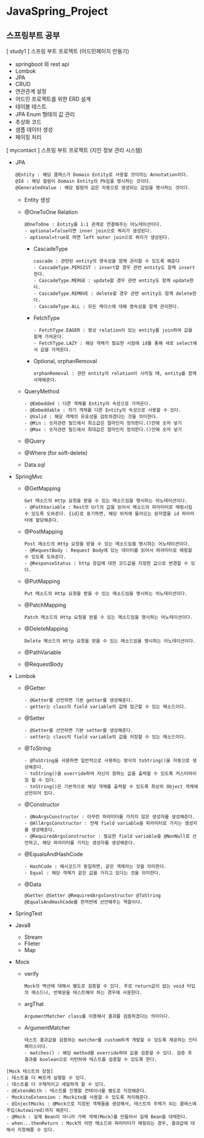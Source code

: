 # JavaSpring_Project

## 스프링부트 공부

[ study1 ]
스프링 부트 프로젝트 (어드민페이지 만들기)

- springboot 와 rest api
- Lombok
- JPA
- CRUD
- 연관관계 설정
- 어드민 프로젝트를 위한 ERD 설계
- 테이블 테스트
- JPA Enum 형태의 값 관리
- 추상화 코드
- 샘플 데이터 생성
- 페이징 처리



[ mycontact ]
스프링 부트 프로젝트 (지인 정보 관리 시스템)

- JPA
  
  ```
  @Entity : 해당 클래스가 Domain Entity로 사용할 것이라는 Annotation이다.
  @Id : 해당 컬럼이 Domain Entity의 Pk임을 명시하는 것이다.
  @GeneratedValue : 해당 컬럼의 값은 자동으로 생성되는 값임을 명시하는 것이다.
  ```
  
  - Entity 생성
  
  - @OneToOne Relation
    
    ```
    @OneToOne : Entity를 1:1 관계로 연결해주는 어노테이션이다.
    - optional=false이면 inner join으로 쿼리가 생성된다.
    - optional=true로 하면 left outer join으로 쿼리가 생성된다.
    ```
    
    - CascadeType
    
      ```
      cascade : 관련된 entity의 영속성을 함께 관리할 수 있도록 해준다
      - CascadeType.PERSIST : insert할 경우 관련 entity도 함께 insert한다.
      - CascadeType.MERGE : update할 경우 관련 entity도 함께 update한다.
      - CascadeType.REMOVE : delete할 경우 관련 entity도 함께 delete한다.
      - CascadeType.ALL : 모든 케이스에 대해 영속성을 함께 관리한다.
      ```
    
    - FetchType
    
      ```
      - FetchType.EAGER : 항상 relation이 있는 entity를 join하여 값을 함께 가져온다.
      - FetchType.LAZY : 해당 객체가 필요한 시점에 id를 통해 새로 select해서 값을 가져온다.
      ```
    
    - Optional, orphanRemoval
    
      ```
      orphanRemoval : 관련 entity의 relation이 사라질 때, entity를 함께 삭제해준다.
      ```
    
  - QueryMethod
  
    ```
    - @Embedded : 다른 객체를 Entity의 속성으로 가져온다.
    - @Embeddable : 자기 객체를 다른 Entity의 속성으로 사용할 수 있다.
    - @Valid : 해당 객체의 유효성을 검토하겠다는 것을 의미한다.
    - @Min : 숫자관련 필드에서 최소값은 얼마인지 정의한다.()안에 숫자 넣기
    - @Max : 숫자관련 필드에서 최대값은 얼마인지 정의한다.()안에 숫자 넣기
    ```
  
  - @Query
  
  - @Where (for soft-delete)
  
  - Data.sql
  
- SpringMvc
  - @GetMapping
  
    ```
    Get 메소드의 Http 요청을 받을 수 있는 메소드임을 명시하는 어노테이션이다.
    - @PathVariable : Rest의 Url의 값을 읽어서 메소드의 파라미터로 매핑시킬 수 있도록 도와준다. {id}로 표기하면, 해당 위치에 들어오는 문자열을 id 파라미터에 할당해준다.
    ```
  
  - @PostMapping
  
    ```
    Post 메소드의 Http 요청을 받을 수 있는 메소드임을 명시하는 어노테이션이다.
    - @RequestBody : Request Body에 있는 데이터를 읽어서 파라미터로 매핑할 수 있도록 도와준다.
    - @ResponseStatus : http 응답에 대한 코드값을 지정한 값으로 변경할 수 있다.
    ```
  
  - @PutMapping
  
    ```
    Put 메소드의 Http 요청을 받을 수 있는 메소드임을 명시하는 어노테이션이다.
    ```
  
  - @PatchMapping
  
    ```
    Patch 메소드의 Http 요청을 받을 수 있는 메소드임을 명시하는 어노테이션이다.
    ```
  
  - @DeleteMapping
  
    ```
    Delete 메소드의 Http 요청을 받을 수 있는 메소드임을 명시하는 어노테이션이다.
    ```
  
  - @PathVariable
  
  - @RequestBody
  
- Lombok
  - @Getter
  
    ```
    - @Getter를 선언하면 기본 getter를 생성해준다.
    - getter는 class의 field variable의 값에 접근할 수 있는 메소드이다.
    ```
  
  - @Setter
  
    ```
    - @Setter를 선언하면 기본 setter를 생성해준다.
    - setter는 class의 field variable의 값을 저장할 수 있는 메소드이다.
    ```
  
  - @ToString
  
    ```
    - @ToString을 사용하면 일반적으로 사용하는 방식의 toString()을 자동으로 생성해준다.
    - toString()을 override하여 자신이 원하는 값을 출력할 수 있도록 커스터마이징 할 수 있다.
    - toString()은 기본적으로 해당 객체를 출력할 수 있도록 최상위 Object 객체에 선언되어 있다.
    ```
  
  - @Constructor
  
    ```
    - @NoArgsConstructor : 아무런 파라미터를 가지지 않은 생성자를 생성해준다.
    - @AllArgsConstructor : 전체 field variable을 파라미터로 가지는 생성자를 생성해준다.
    - @RequiredArgsConstructor : 필요한 field variable을 @NonNull로 선언하고, 해당 파라미터를 가지는 생성자를 생성해준다.
    ```
  
  - @EqualsAndHashCode
  
    ```
    - HashCode : 해시코드가 동일하면, 같은 객체라는 것을 의미한다.
    - Equal : 해당 객체가 같은 값을 가지고 있다는 것을 의미한다.
    ```
  
  - @Data
  
    ```
    @Getter @Setter @RequiredArgsConstructor @ToString @EqualsAndHashCode를 한꺼번에 선언해주는 역할이다.
    ```
  
- SpringTest

- Java8
  - Stream
  - Fileter
  - Map

- Mock

  - verify

    ```
    Mock의 액션에 대해서 별도로 검증할 수 있다. 주로 return값이 없는 void 타입의 메소드나, 반복문을 테스트해야 하는 경우에 사용한다.
    ```

  - argThat

    ```
    ArgumentMatcher class를 이용해서 결과를 검증하겠다는 의미이다.
    ```

  - ArgumentMatcher

    ```
    테스트 결과값을 검증하는 matcher를 custom하게 개발할 수 있도록 제공하는 인터페이스이다.
    - matches() : 해당 method를 override하여 값을 검증할 수 있다. 검증 후 결과를 boolean으로 리턴하여 테스트를 검증할 수 있도록 한다.
    ```

```
[Mock 테스트의 장점]
: 테스트를 더 빠르게 실행할 수 있다.
: 테스트를 더 구체적이고 세밀하게 할 수 있다.
- @ExtendWith : 테스트를 진행할 컨테이너를 별도로 지정해준다.
- MockitoExtension : Mockito를 사용할 수 있도록 처리해준다.
- @InjectMocks : @Mock으로 지정된 객체들을 생성해서, 테스트의 주체가 되는 클래스에 주입(Autowired)까지 해준다.
- @Mock : 실제 Bean이 아니라 가짜 객체(Mock)를 만들어서 실제 Bean을 대체한다.
- when...thenReturn : Mock의 어떤 메소드와 파라미터가 매핑되는 경우, 결과값에 대해서 지정해줄 수 있다.
```